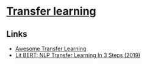 # [Transfer learning](https://en.wikipedia.org/wiki/Transfer_learning)

## Links

- [Awesome Transfer Learning](https://github.com/artix41/awesome-transfer-learning#readme)
- [Lit BERT: NLP Transfer Learning In 3 Steps (2019)](https://towardsdatascience.com/lit-bert-nlp-transfer-learning-in-3-steps-272a866570db)
